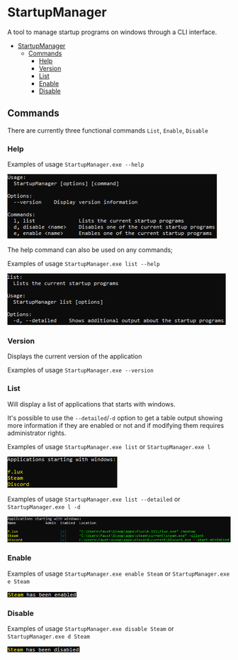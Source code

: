 # StartupManager

A tool to manage startup programs on windows through a CLI interface.

- [StartupManager](#startupmanager)
  - [Commands](#commands)
    - [Help](#help)
    - [Version](#version)
    - [List](#list)
    - [Enable](#enable)
    - [Disable](#disable)

## Commands

There are currently three functional commands `List`, `Enable`, `Disable`

### Help

Examples of usage `StartupManager.exe --help`

![Help](images/help1.png)

The help command can also be used on any commands;

Examples of usage `StartupManager.exe list --help`

![Help list](images/help2.png)

### Version

Displays the current version of the application

Examples of usage `StartupManager.exe --version`

### List

Will display a list of applications that starts with windows.

It's possible to use the `--detailed`/`-d` option to get a table output showing more information if they are enabled or not and if modifying them requires administrator rights.

Examples of usage `StartupManager.exe list` or `StartupManager.exe l`

![List](images/list1.png)

Examples of usage `StartupManager.exe list --detailed` or `StartupManager.exe l -d`

![ListDetailed](images/list2.png)

### Enable

Examples of usage `StartupManager.exe enable Steam` or `StartupManager.exe e Steam`

![Enable](images/enable.png)

### Disable

Examples of usage `StartupManager.exe disable Steam` or `StartupManager.exe d Steam`

![Disable](images/disable.png)